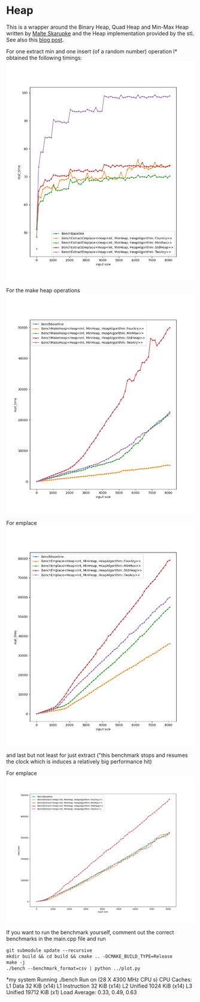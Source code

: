 # Heap

This is a wrapper around the Binary Heap, Quad Heap and Min-Max Heap written by [Malte Skarupke](https://github.com/skarupke/heap)
and the Heap implementation provided by the stl. See also this [blog post](https://probablydance.com/2020/08/31/on-modern-hardware-the-min-max-heap-beats-a-binary-heap/).

For one extract min and one insert (of a random number) operation I* obtained the following timings:
![alt text](https://github.com/Janos95/Heap/blob/master/extract_emplace.png "Plot1")

For the make heap operations
![alt text](https://github.com/Janos95/Heap/blob/master/make_heap.png "Plot2")

For emplace 
![alt text](https://github.com/Janos95/Heap/blob/master/emplace.png "Plot3")

and last but not least for just extract ("this benchmark stops and resumes the clock which is induces a relatively big performance hit)

For emplace 
![alt text](https://github.com/Janos95/Heap/blob/master/extract.png "Plot4")

If you want to run the benchmark yourself, comment out the correct benchmarks in the main.cpp file and run

```
git submodule update --recursive
mkdir build && cd build && cmake .. -DCMAKE_BUILD_TYPE=Release
make -j
./bench --benchmark_format=csv | python ../plot.py  
```


*my system 
Running ./bench
Run on (28 X 4300 MHz CPU s)
CPU Caches:
  L1 Data 32 KiB (x14)
  L1 Instruction 32 KiB (x14)
  L2 Unified 1024 KiB (x14)
  L3 Unified 19712 KiB (x1)
Load Average: 0.33, 0.49, 0.63
